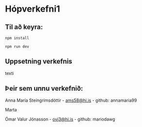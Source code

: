 # Hópverkefni1

## Til að keyra:

	npm install

	npm run dev

## Uppsetning verkefnis

texti

## Þeir sem unnu verkefnið:

Anna María Steingrímsdóttir - ams58@hi.is - github: annamaria99

Marta

Ómar Valur Jónasson - ovj3@hi.is  - github: mariodawg

